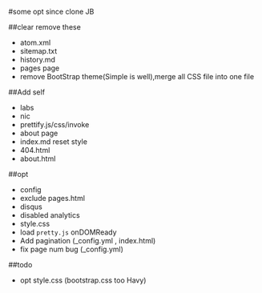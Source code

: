 #some opt since clone JB 

##clear remove these 
- atom.xml 
- sitemap.txt
- history.md
- pages page
- remove BootStrap theme(Simple is well),merge all CSS file into one file

##Add self 
- labs
- nic
- prettify.js/css/invoke
- about page
- index.md reset style
- 404.html
- about.html

##opt
- config
- exclude pages.html
- disqus
- disabled analytics
- style.css
- load `pretty.js` onDOMReady
- Add pagination (_config.yml , index.html)
- fix page num bug (_config.yml)


##todo
- opt style.css (bootstrap.css too Havy)
